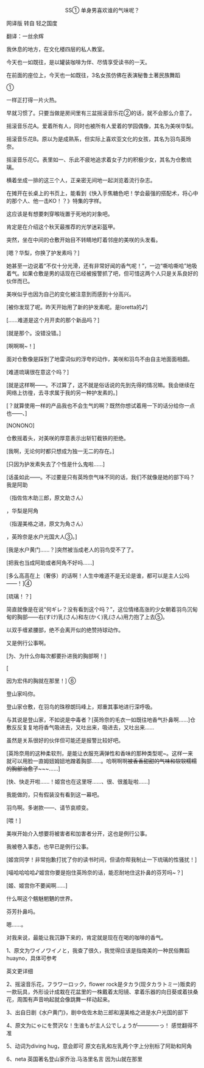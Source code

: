 <p align="center">SS① 单身男喜欢谁的气味呢？</p>

网译版 转自 轻之国度

翻译：一丝余辉

我休息的地方，在文化楼四层的私人教室。

今天也一如既往，是以罐装咖啡为伴、尽情享受读书的一天。

在前面的座位上，今天也一如既往，3名女孩仿佛在表演秘鲁土著民族舞蹈

①

一样正打得一片火热。

早就习惯了。只要当做是房间里有三盆摇滚音乐花②的话，就不会那么介意了。

摇滚音乐花A。爱着所有人，同时也被所有人爱着的学园偶像，其名为美咲华梨。

摇滚音乐花B。原以为是成熟系，但实际上喜欢亚文化的女孩，其名为羽鸟英玲奈。

摇滚音乐花C。表里如一、乐此不疲地追求着女子力的积极少女，其名为仓敷琉璃。

横着坐成一排的这三个人，正亲密无间地一起浏览着流行杂志。

在摊开在长桌上的书页上，能看到《快入手焦糖色吧！学会最强的搭配术，将心中的那个人、他一击KO！？》特集的字样。

这应该是有想要刺穿喉咙置于死地的对象吧。

肯定是在介绍这个秋天最推荐的光学迷彩盔甲。

突然，坐在中间的仓敷开始目不转睛地盯着邻座的美咲的头发看。

[嗯？华梨，你换了护发素吗？]

她甚至一边说着“不仅十分光滑，还有非常好闻的香气呢！”，一边“嘶哈嘶哈”地吸着气。如果仓敷是男的话现在已经被报警抓了吧，但可惜这两个人只是关系良好的伙伴而已。

美咲似乎也因为自己的变化被注意到而感到十分高兴。

[被你发现了呢。昨天开始用了新的护发素呢。是loretta的♪]

[……难道是这个月开卖的那个新品吗？]

[就是那个。没错没错。]

[啊啊啊~！]

面对仓敷像是踩到了地雷词似的浮夸的动作，美咲和羽鸟不由自主地面面相觑。

[难道琉璃很在意这个吗？]

[就是这样啊——。不过算了，这不就是俗话说的先到先得的情况嘛。我会继续在网络上彷徨，去寻求属于我的另一种护发素的。]

[？就算使用一样的产品我也不会生气的啊？既然你想试着用一下的话分给你一点也——、]

[NONONO]

仓敷摇着头，对美咲的厚意表示出斩钉截铁的拒绝。

[我啊，无论何时都只想成为独一无二的存在。]

[只因为护发素失去了个性是什么鬼啦……]

[话虽如此——。不过要是只有英玲奈气味不同的话，我们不就像是她的部下吗？我是阿助

（指佐佐木助三郎，原文助さん）

，华梨是阿角

（指渥美格之进，原文为角さん）

，英玲奈是水户光国大人③。] 

[我是水户黄门……？]突然被当成老人的羽鸟受不了了。

[把我也当成阿助或者阿角不好吗……]

[多么高高在上（奢侈）的话啊！人生中难道不是无论是谁，都可以是主人公吗——！]④

[琉璃！？]

简直就像是在说“何ギレ？没有看到这个吗？”，这位情绪高涨的少女朝着羽鸟沉甸甸的胸部——右(すけ)乳(さん)和左(かく)乳(さん)用力抱了上去⑤。

以双手缠紧腰部，绝不会离开似的绝赞持球动作。

又是例行公事啊。

[为、为什么你每次都要扑进我的胸部啊！]

[

因为宏伟的胸就在那里！] ⑥

登山家吗你。

登山家仓敷，在羽鸟的珠穆朗玛峰上，郑重其事地进行深呼吸。

与其说是登山家，不如说是中毒者？[英玲奈的毛衣一如既往地香气扑鼻啊……]仓敷反反复复地将香气吸进去，又吐出来，吸进去，又吐出来……

虽然是关系很好的伙伴但可能还是报警比较好吧。

[英玲奈用的这种柔软剂，是能让衣服充满弹性和香味的那种类型呢~。这样一来就可以用脸一直姆妞姆妞地蹭着胸部……。哈啊啊啊~~被香香甜甜的气味和软软糯糯的胸部治愈了~~~~~……]

[快、快走开啦……！姬宫也在这里呀……、很、很羞耻啦……]

我能做的，只有假装没有看到这一幕吧。

羽鸟啊。多谢款——、请节哀顺变。

[喂！]

美咲开始介入想要将被害者和加害者分开，这也是例行公事。

我被卷入事态，也早已是例行公事。

[姬宫同学！非常抱歉打扰了你的读书时间，但请你帮我制止一下琉璃的性骚扰！]

[喵哈哈哈哈♪姬宫你要是抱住英玲奈的话，能忍耐地住这扑鼻的芬芳吗~？]

[姬、姬宫你不要闻啊……]

什么啊这个魑魅魍魉的世界。

芬芳扑鼻吗。

嗯……。

对我来说，最能让我沉静下来的，肯定就是现在在喝的咖啡的香气。

1、原文为ワイノワイノと，我查了很久，我觉得应该是指南美的一种民俗舞蹈huayno，具体可参考

 英文更详细 

2、摇滚音乐花，フラワーロック，flower rock是タカラ(现タカラトミー)贩卖的一款玩具，外形设计成栽在花盆里的一株戴着太阳镜、拿着乐器的向日葵或着扶桑花，周围有声音响起就会像跳舞一样动起来。

3、出自日剧《水户黄门》，剧中佐佐木助三郎和渥美格之进是水户光国的部下

4、原文为にゃにを赘沢な！生谁もが主人公でしょうが――――っ！ 感觉翻得不准

5、动词为diving hug，意会即可 原文右乳和左乳两个字上分别标了阿助和阿角

6、neta 英国著名登山家乔治.马洛里名言 因为山就在那里

